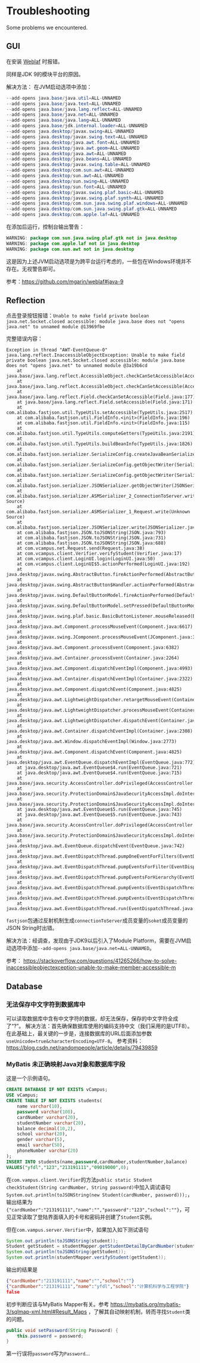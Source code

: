 # Troubleshooting

Some problems we encountered.

## GUI
在安装 [Weblaf](https://github.com/mgarin/weblaf) 时报错。

同样是JDK 9的模块平台的原因。

解决方法： 在JVM启动选项中添加：
```java
--add-opens java.base/java.util=ALL-UNNAMED
--add-opens java.base/java.text=ALL-UNNAMED
--add-opens java.base/java.lang.reflect=ALL-UNNAMED
--add-opens java.base/java.net=ALL-UNNAMED
--add-opens java.base/java.lang=ALL-UNNAMED
--add-opens java.base/jdk.internal.loader=ALL-UNNAMED
--add-opens java.desktop/javax.swing=ALL-UNNAMED
--add-opens java.desktop/javax.swing.text=ALL-UNNAMED
--add-opens java.desktop/java.awt.font=ALL-UNNAMED
--add-opens java.desktop/java.awt.geom=ALL-UNNAMED
--add-opens java.desktop/java.awt=ALL-UNNAMED
--add-opens java.desktop/java.beans=ALL-UNNAMED
--add-opens java.desktop/javax.swing.table=ALL-UNNAMED
--add-opens java.desktop/com.sun.awt=ALL-UNNAMED
--add-opens java.desktop/sun.awt=ALL-UNNAMED
--add-opens java.desktop/sun.swing=ALL-UNNAMED
--add-opens java.desktop/sun.font=ALL-UNNAMED
--add-opens java.desktop/javax.swing.plaf.basic=ALL-UNNAMED
--add-opens java.desktop/javax.swing.plaf.synth=ALL-UNNAMED
--add-opens java.desktop/com.sun.java.swing.plaf.windows=ALL-UNNAMED
--add-opens java.desktop/com.sun.java.swing.plaf.gtk=ALL-UNNAMED
--add-opens java.desktop/com.apple.laf=ALL-UNNAMED
```

在添加后运行，控制台输出警告：
```java
WARNING: package com.sun.java.swing.plaf.gtk not in java.desktop
WARNING: package com.apple.laf not in java.desktop
WARNING: package com.sun.awt not in java.desktop
```
这是因为上述JVM启动选项是为跨平台运行考虑的，一些包在Windows环境并不存在。无视警告即可。

参考：https://github.com/mgarin/weblaf#java-9

## Reflection
点击登录按钮报错：`Unable to make field private boolean java.net.Socket.closed accessible: module java.base does not "opens java.net" to unnamed module @13969fbe`

完整错误内容：
```
Exception in thread "AWT-EventQueue-0" java.lang.reflect.InaccessibleObjectException: Unable to make field private boolean java.net.Socket.closed accessible: module java.base does not "opens java.net" to unnamed module @3a19b6cd
	at java.base/java.lang.reflect.AccessibleObject.checkCanSetAccessible(AccessibleObject.java:357)
	at java.base/java.lang.reflect.AccessibleObject.checkCanSetAccessible(AccessibleObject.java:297)
	at java.base/java.lang.reflect.Field.checkCanSetAccessible(Field.java:177)
	at java.base/java.lang.reflect.Field.setAccessible(Field.java:171)
	at com.alibaba.fastjson.util.TypeUtils.setAccessible(TypeUtils.java:2517)
	at com.alibaba.fastjson.util.FieldInfo.<init>(FieldInfo.java:196)
	at com.alibaba.fastjson.util.FieldInfo.<init>(FieldInfo.java:115)
	at com.alibaba.fastjson.util.TypeUtils.computeGetters(TypeUtils.java:2191)
	at com.alibaba.fastjson.util.TypeUtils.buildBeanInfo(TypeUtils.java:1826)
	at com.alibaba.fastjson.serializer.SerializeConfig.createJavaBeanSerializer(SerializeConfig.java:113)
	at com.alibaba.fastjson.serializer.SerializeConfig.getObjectWriter(SerializeConfig.java:821)
	at com.alibaba.fastjson.serializer.SerializeConfig.getObjectWriter(SerializeConfig.java:440)
	at com.alibaba.fastjson.serializer.JSONSerializer.getObjectWriter(JSONSerializer.java:448)
	at com.alibaba.fastjson.serializer.ASMSerializer_2_ConnectionToServer.write(Unknown Source)
	at com.alibaba.fastjson.serializer.ASMSerializer_1_Request.write(Unknown Source)
	at com.alibaba.fastjson.serializer.JSONSerializer.write(JSONSerializer.java:312)
	at com.alibaba.fastjson.JSON.toJSONString(JSON.java:793)
	at com.alibaba.fastjson.JSON.toJSONString(JSON.java:731)
	at com.alibaba.fastjson.JSON.toJSONString(JSON.java:688)
	at com.vcampus.net.Request.send(Request.java:38)
	at com.vcampus.client.Verifier.verifyStudent(Verifier.java:17)
	at com.vcampus.client.LoginUI.login(LoginUI.java:50)
	at com.vcampus.client.LoginUI$5.actionPerformed(LoginUI.java:192)
	at java.desktop/javax.swing.AbstractButton.fireActionPerformed(AbstractButton.java:1972)
	at java.desktop/javax.swing.AbstractButton$Handler.actionPerformed(AbstractButton.java:2313)
	at java.desktop/javax.swing.DefaultButtonModel.fireActionPerformed(DefaultButtonModel.java:405)
	at java.desktop/javax.swing.DefaultButtonModel.setPressed(DefaultButtonModel.java:262)
	at java.desktop/javax.swing.plaf.basic.BasicButtonListener.mouseReleased(BasicButtonListener.java:279)
	at java.desktop/java.awt.Component.processMouseEvent(Component.java:6617)
	at java.desktop/javax.swing.JComponent.processMouseEvent(JComponent.java:3342)
	at java.desktop/java.awt.Component.processEvent(Component.java:6382)
	at java.desktop/java.awt.Container.processEvent(Container.java:2264)
	at java.desktop/java.awt.Component.dispatchEventImpl(Component.java:4993)
	at java.desktop/java.awt.Container.dispatchEventImpl(Container.java:2322)
	at java.desktop/java.awt.Component.dispatchEvent(Component.java:4825)
	at java.desktop/java.awt.LightweightDispatcher.retargetMouseEvent(Container.java:4934)
	at java.desktop/java.awt.LightweightDispatcher.processMouseEvent(Container.java:4563)
	at java.desktop/java.awt.LightweightDispatcher.dispatchEvent(Container.java:4504)
	at java.desktop/java.awt.Container.dispatchEventImpl(Container.java:2308)
	at java.desktop/java.awt.Window.dispatchEventImpl(Window.java:2773)
	at java.desktop/java.awt.Component.dispatchEvent(Component.java:4825)
	at java.desktop/java.awt.EventQueue.dispatchEventImpl(EventQueue.java:772)
	at java.desktop/java.awt.EventQueue$4.run(EventQueue.java:721)
	at java.desktop/java.awt.EventQueue$4.run(EventQueue.java:715)
	at java.base/java.security.AccessController.doPrivileged(AccessController.java:391)
	at java.base/java.security.ProtectionDomain$JavaSecurityAccessImpl.doIntersectionPrivilege(ProtectionDomain.java:85)
	at java.base/java.security.ProtectionDomain$JavaSecurityAccessImpl.doIntersectionPrivilege(ProtectionDomain.java:95)
	at java.desktop/java.awt.EventQueue$5.run(EventQueue.java:745)
	at java.desktop/java.awt.EventQueue$5.run(EventQueue.java:743)
	at java.base/java.security.AccessController.doPrivileged(AccessController.java:391)
	at java.base/java.security.ProtectionDomain$JavaSecurityAccessImpl.doIntersectionPrivilege(ProtectionDomain.java:85)
	at java.desktop/java.awt.EventQueue.dispatchEvent(EventQueue.java:742)
	at java.desktop/java.awt.EventDispatchThread.pumpOneEventForFilters(EventDispatchThread.java:203)
	at java.desktop/java.awt.EventDispatchThread.pumpEventsForFilter(EventDispatchThread.java:124)
	at java.desktop/java.awt.EventDispatchThread.pumpEventsForHierarchy(EventDispatchThread.java:113)
	at java.desktop/java.awt.EventDispatchThread.pumpEvents(EventDispatchThread.java:109)
	at java.desktop/java.awt.EventDispatchThread.pumpEvents(EventDispatchThread.java:101)
	at java.desktop/java.awt.EventDispatchThread.run(EventDispatchThread.java:90)
```

`fastjson`包通过反射机制生成`connectionToServer`成员变量的`soket`成员变量的JSON String时出错。

解决方法：经调查，发现由于JDK9以后引入了Module Platform，需要在JVM启动选项中添加`--add-opens java.base/java.net=ALL-UNNAMED`。

参考： https://stackoverflow.com/questions/41265266/how-to-solve-inaccessibleobjectexception-unable-to-make-member-accessible-m

## Database
### 无法保存中文字符到数据库中
可以读取数据库中含有中文字符的数据，却无法保存，保存的中文字符全成了“?”。
解决方法：首先确保数据库使用的编码支持中文（我们采用的是UTF8）。在此基础上，最关键的一步是，连接数据库的URL后面添加参数`useUnicode=true&characterEncoding=UTF-8`。
参考资料：https://blog.csdn.net/randompeople/article/details/79439859

### MyBatis 未正确映射Java对象和数据库字段
这是一个示例语句。
```sql
CREATE DATABASE IF NOT EXISTS vCampus;
USE vCampus;
CREATE TABLE IF NOT EXISTS students(
    name varchar(10),
    password varchar(100),
    cardNumber varchar(20),
    studentNumber varchar(20),
    balance decimal(10,2),
    school varchar(20),
    gender varchar(5),
    email varchar(50),
    phoneNumber varchar(20)
);
INSERT INTO students(name,password,cardNumber,studentNumber,balance)
VALUES("yfdl","123","213191111","09019000",0);
```
在`com.vampus.client.Verifier`的方法`public static Student checkStudent(String cardNumber, String password)`中加入调试语句`System.out.println(toJSONString(new Student(cardNumber, password)));`，输出结果为`{"cardNumber":"213191111","name":"","password":"123","school":""}`，可见正常读取了登陆界面填入的卡号和密码并创建了`Student`实例。

但在`com.vampus.server.Verifier`中，如果加入如下测试语句
```java
System.out.println(toJSONString(student));
Student getStudent = studentMapper.getStudentDetailByCardNumber(student.getCardNumber());
System.out.println(toJSONString(getStudent));
System.out.println(studentMapper.verifyStudent(getStudent));
```
输出的结果是
```json
{"cardNumber":"213191111","name":"","school":""}
{"cardNumber":"213191111","name":"yfdl","school":"计算机科学与工程学院"}
false
```

初步判断应该与MyBatis Mapper有关。参考 https://mybatis.org/mybatis-3/sqlmap-xml.html#Result_Maps ，了解其自动映射机制，转而寻找`Student`类的问题。

```java
public void setPassword(String Password) {
    this.password = password;
}
```
第一行误将`password`写为`Password`...